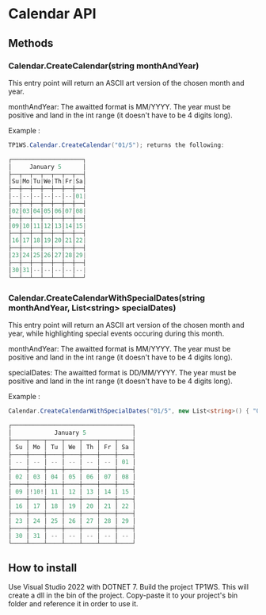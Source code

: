 # Calendar API

## Methods

### Calendar.CreateCalendar(string monthAndYear)
This entry point will return an ASCII art version of the chosen month and year.

monthAndYear: The awaitted format is MM/YYYY. The year must be positive and land in the int range (it doesn't have to be 4 digits long).

Example :
```cs
TP1WS.Calendar.CreateCalendar("01/5"); returns the following:

┌────────────────────┐
│     January 5      │
├──┬──┬──┬──┬──┬──┬──┤
│Su|Mo|Tu|We|Th|Fr|Sa│
├──┼──┼──┼──┼──┼──┼──┤
│--│--│--│--│--│--│01|
├──┼──┼──┼──┼──┼──┼──┤
│02│03│04│05│06│07│08|
├──┼──┼──┼──┼──┼──┼──┤
│09│10│11│12│13│14│15|
├──┼──┼──┼──┼──┼──┼──┤
│16│17│18│19│20│21│22|
├──┼──┼──┼──┼──┼──┼──┤
│23│24│25│26│27│28│29|
├──┼──┼──┼──┼──┼──┼──┤
│30│31│--│--│--│--│--|
└──┴──┴──┴──┴──┴──┴──┘
```

### Calendar.CreateCalendarWithSpecialDates(string monthAndYear, List\<string\> specialDates)
This entry point will return an ASCII art version of the chosen month and year, while highlighting special events occuring during this month.

monthAndYear: The awaitted format is MM/YYYY. The year must be positive and land in the int range (it doesn't have to be 4 digits long).

specialDates: The awaitted format is DD/MM/YYYY. The year must be positive and land in the int range (it doesn't have to be 4 digits long).

Example :
```cs
Calendar.CreateCalendarWithSpecialDates("01/5", new List<string>() { "08/01/2002", "01/01/5", "10/01/0005"}); returns the following:

┌──────────────────────────────────┐
│            January 5             │
├────┬────┬────┬────┬────┬────┬────┤
│ Su │ Mo │ Tu │ We │ Th │ Fr │ Sa │
├────┼────┼────┼────┼────┼────┼────┤
│ -- │ -- │ -- │ -- │ -- │ -- │ 01 │
├────┼────┼────┼────┼────┼────┼────┤
│ 02 │ 03 │ 04 │ 05 │ 06 │ 07 │ 08 │
├────┼────┼────┼────┼────┼────┼────┤
│ 09 │!10!│ 11 │ 12 │ 13 │ 14 │ 15 │
├────┼────┼────┼────┼────┼────┼────┤
│ 16 │ 17 │ 18 │ 19 │ 20 │ 21 │ 22 │
├────┼────┼────┼────┼────┼────┼────┤
│ 23 │ 24 │ 25 │ 26 │ 27 │ 28 │ 29 │
├────┼────┼────┼────┼────┼────┼────┤
│ 30 │ 31 │ -- │ -- │ -- │ -- │ -- │
└────┴────┴────┴────┴────┴────┴────┘
```




## How to install

Use Visual Studio 2022 with DOTNET 7.
Build the project TP1WS. This will create a dll in the bin of the project. Copy-paste it to your project's bin folder and reference it in order to use it.


